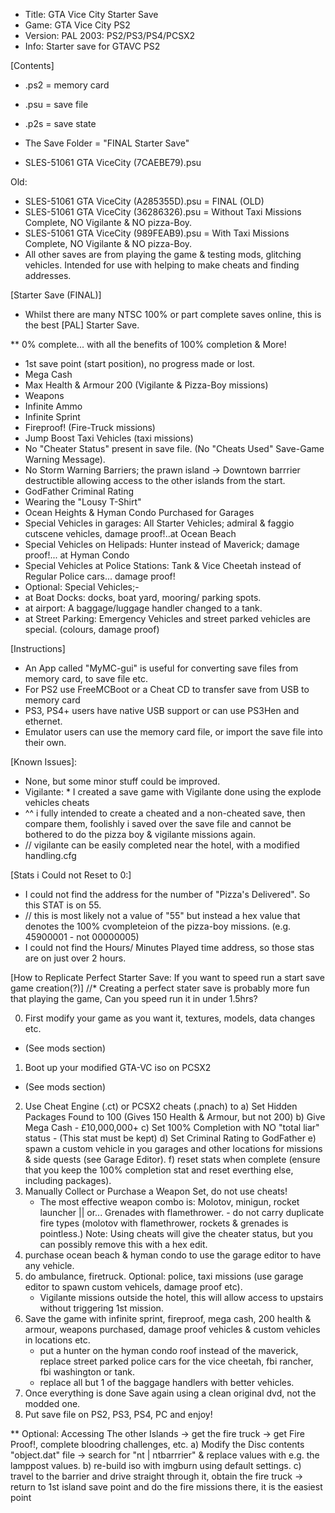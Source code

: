 * Title:	GTA Vice City Starter Save
* Game:		GTA Vice City PS2
* Version:	PAL 2003: PS2/PS3/PS4/PCSX2 
* Info:		Starter save for GTAVC PS2

[Contents]
* .ps2 = memory card
* .psu = save file
* .p2s = save state

* The Save Folder = "FINAL Starter Save"
* SLES-51061 GTA ViceCity (7CAEBE79).psu

Old:
* SLES-51061 GTA ViceCity (A285355D).psu		= FINAL (OLD)
* SLES-51061 GTA ViceCity (36286326).psu		= Without Taxi Missions Complete, NO Vigilante & NO pizza-Boy.
* SLES-51061 GTA ViceCity (989FEAB9).psu		= With Taxi Missions Complete, NO Vigilante & NO pizza-Boy.
* All other saves are from playing the game & testing mods, glitching vehicles. Intended for use with helping to make cheats and finding addresses.

[Starter Save (FINAL)]
* Whilst there are many NTSC 100% or part complete saves online, this is the best [PAL] Starter Save.

** 0% complete... with all the benefits of 100% completion & More!
* 1st save point (start position), no progress made or lost.
* Mega Cash
* Max Health & Armour 200 (Vigilante & Pizza-Boy missions)
* Weapons
* Infinite Ammo
* Infinite Sprint
* Fireproof! (Fire-Truck missions)
* Jump Boost Taxi Vehicles  (taxi missions)
* No "Cheater Status" present in save file. (No "Cheats Used" Save-Game Warning Message).
* No Storm Warning Barriers; the prawn island -> Downtown barrrier destructible allowing access to the other islands from the start.
* GodFather Criminal Rating
* Wearing the "Lousy T-Shirt"
* Ocean Heights & Hyman Condo Purchased for Garages
* Special Vehicles in garages: 	All Starter Vehicles; admiral & faggio cutscene vehicles, damage proof!..at Ocean Beach
* Special Vehicles on Helipads: Hunter instead of Maverick; damage proof!... at Hyman Condo
* Special Vehicles at Police Stations: Tank & Vice Cheetah instead of Regular Police cars... damage proof!
* Optional: Special Vehicles;-
* 	at Boat Docks: docks, boat yard, mooring/ parking spots.
* 	at airport: A baggage/luggage handler changed to a tank.
* 	at Street Parking: Emergency Vehicles and street parked vehicles are special. (colours, damage proof)

[Instructions]
* An App called "MyMC-gui" is useful for converting save files from memory card, to save file etc.
* For PS2 use FreeMCBoot or a Cheat CD to transfer save from USB to memory card
* PS3, PS4+ users have native USB support or can use PS3Hen and ethernet.
* Emulator users can use the memory card file, or import the save file into their own.

[Known Issues]: 
* None, but some minor stuff could be improved.
* Vigilante:	* I created a save game with Vigilante done using the explode vehicles cheats
* ^^ i fully intended to create a cheated and a non-cheated save, then compare them, foolishly i saved over the save file and cannot be bothered to do the pizza boy & vigilante missions again.
* // vigilante can be easily completed near the hotel, with a modified handling.cfg

[Stats i Could not Reset to 0:]
* I could not find the address for the number of "Pizza's Delivered". So this STAT is on 55. 
* // this is most likely not a value of "55" but instead a hex value that denotes the 100% cvompleteion of the pizza-boy missions. (e.g. 45900001 - not 00000005)
* I could not find the Hours/ Minutes Played time address, so those stas are on just over 2 hours.
		
		
[How to Replicate Perfect Starter Save: If you want to speed run a start save game creation(?)]
//* Creating a perfect stater save is probably more fun that playing the game, Can you speed run it in under 1.5hrs?

0. First modify your game as you want it, textures, models, data changes etc.
* (See mods section)
1. Boot up your modified GTA-VC iso on PCSX2 
* (See mods section)
2. Use Cheat Engine (.ct) or PCSX2 cheats (.pnach) to
	a) Set Hidden Packages Found to 100 (Gives 150 Health & Armour, but not 200)
	b) Give Mega Cash - £10,000,000+
	c) Set 100% Completion with NO "total liar" status - (This stat must be kept)
	d) Set Criminal Rating to GodFather
	e) spawn a custom vehicle in you garages and other locations for missions & side quests (see Garage Editor).
	f) reset stats when complete (ensure that you keep the 100% completion stat and reset everthing else, including packages).
3. Manually Collect or Purchase a Weapon Set, do not use cheats!
	* The most effective weapon combo is: Molotov, minigun, rocket launcher || or... Grenades with flamethrower. - do not carry duplicate fire types (molotov with flamethrower, rockets & grenades is pointless.)
	Note: 	Using cheats will give the cheater status, but you can possibly remove this with a hex edit.
4. purchase ocean beach & hyman condo to use the garage editor to have any vehicle.
5. do ambulance, firetruck. Optional: police, taxi missions (use garage editor to spawn custom vehicels, damage proof etc).
	* Vigilante missions outside the hotel, this will allow access to upstairs without triggering 1st mission.
6. Save the game with infinite sprint, fireproof, mega cash, 200 health & armour, weapons purchased, damage proof vehicles & custom vehicles in locations etc.
	* put a hunter on the hyman condo roof instead of the maverick, replace street parked police cars for the vice cheetah, fbi rancher, fbi washington or tank.
	* replace all but 1 of the baggage handlers with better vehicles.
7. Once everything is done Save again using a clean original dvd, not the modded one.
8. Put save file on PS2, PS3, PS4, PC and enjoy!

** Optional: Accessing The other Islands -> get the fire truck -> get Fire Proof!, complete bloodring challenges, etc.
	a) Modify the Disc contents "object.dat" file  -> search for "nt | ntbarrrier" & replace values with e.g. the lamppost values.
	b) re-build iso with imgburn using default settings.
	c) travel to the barrier and drive straight through it, obtain the fire truck -> return to 1st island save point and do the fire missions there, it is the easiest point
